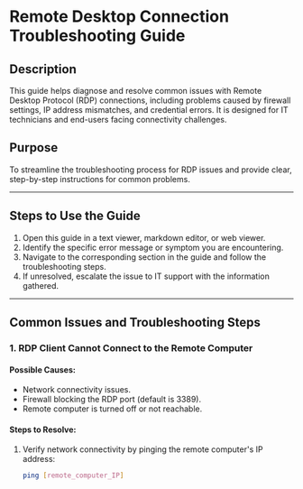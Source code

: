 # Remote Desktop Connection Troubleshooting Guide

## Description
This guide helps diagnose and resolve common issues with Remote Desktop Protocol (RDP) connections, including problems caused by firewall settings, IP address mismatches, and credential errors. It is designed for IT technicians and end-users facing connectivity challenges.

## Purpose
To streamline the troubleshooting process for RDP issues and provide clear, step-by-step instructions for common problems.

---

## Steps to Use the Guide
1. Open this guide in a text viewer, markdown editor, or web viewer.
2. Identify the specific error message or symptom you are encountering.
3. Navigate to the corresponding section in the guide and follow the troubleshooting steps.
4. If unresolved, escalate the issue to IT support with the information gathered.

---

## Common Issues and Troubleshooting Steps

### 1. **RDP Client Cannot Connect to the Remote Computer**
#### Possible Causes:
- Network connectivity issues.
- Firewall blocking the RDP port (default is 3389).
- Remote computer is turned off or not reachable.

#### Steps to Resolve:
1. Verify network connectivity by pinging the remote computer's IP address:
   ```bash
   ping [remote_computer_IP]
